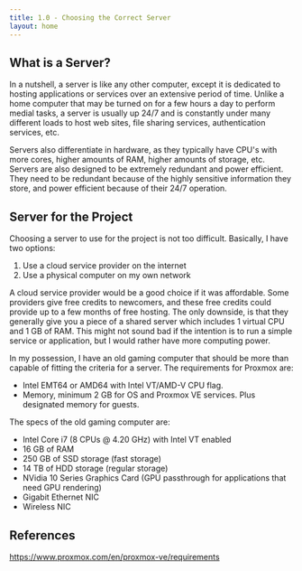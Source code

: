 ```yaml
---
title: 1.0 - Choosing the Correct Server
layout: home
---
```


## What is a Server?
In a nutshell, a server is like any other computer, except it is dedicated to hosting applications or services over an extensive period of time. Unlike a home computer that may be turned on for a few hours a day to perform medial tasks, a server is usually up 24/7 and is constantly under many different loads to host web sites, file sharing services, authentication services, etc.

Servers also differentiate in hardware, as they typically have CPU's with more cores, higher amounts of RAM, higher amounts of storage, etc. Servers are also designed to be extremely redundant and power efficient. They need to be redundant because of the highly sensitive information they store, and power efficient because of their 24/7 operation.

## Server for the Project
Choosing a server to use for the project is not too difficult. Basically, I have two options: 
1. Use a cloud service provider on the internet
2. Use a physical computer on my own network

A cloud service provider would be a good choice if it was affordable. Some providers give free credits to newcomers, and these free credits could provide up to a few months of free hosting. The only downside, is that they generally give you a piece of a shared server which includes 1 virtual CPU and 1 GB of RAM. This might not sound bad if the intention is to run a simple service or application, but I would rather have more computing power.

In my possession, I have an old gaming computer that should be more than capable of fitting the criteria for a server. The requirements for Proxmox are:
- Intel EMT64 or AMD64 with Intel VT/AMD-V CPU flag.
- Memory, minimum 2 GB for OS and Proxmox VE services. Plus designated memory for guests.

The specs of the old gaming computer are:
- Intel Core i7 (8 CPUs @ 4.20 GHz) with Intel VT enabled
- 16 GB of RAM
- 250 GB of SSD storage (fast storage)
- 14 TB of HDD storage (regular storage)
- NVidia 10 Series Graphics Card (GPU passthrough for applications that need GPU rendering)
- Gigabit Ethernet NIC
- Wireless NIC

## References
https://www.proxmox.com/en/proxmox-ve/requirements